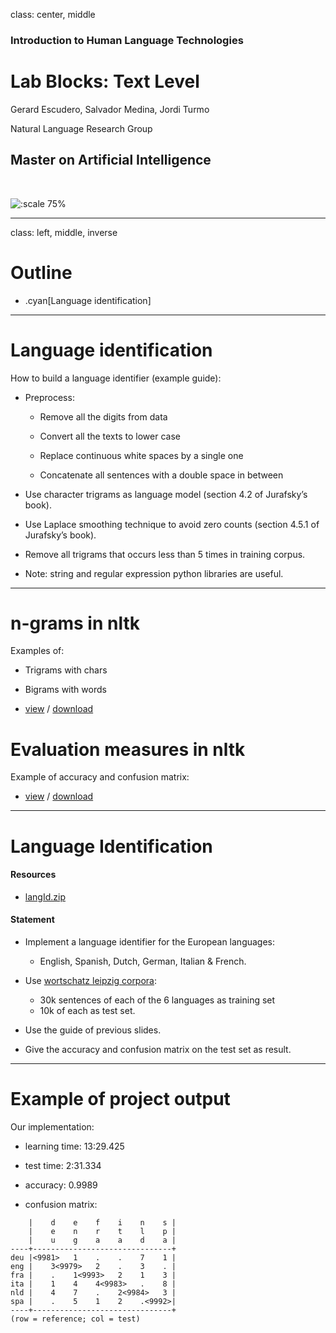 class: center, middle

### Introduction to Human Language Technologies

# Lab Blocks: Text Level

Gerard Escudero, Salvador Medina, Jordi Turmo

Natural Language Research Group

## Master on Artificial Intelligence

<br>

![:scale 75%](fib.png)

---
class: left, middle, inverse

# Outline

* .cyan[Language identification]

---

# Language identification

How to build a language identifier (example guide):

* Preprocess:

  - Remove all the digits from data

  - Convert all the texts to lower case

  - Replace continuous white spaces by a single one

  - Concatenate all sentences with a double space in between

* Use character trigrams as language model (section 4.2 of Jurafsky’s book).

* Use Laplace smoothing technique to avoid zero counts (section 4.5.1 of Jurafsky’s book).

* Remove all trigrams that occurs less than 5 times in training corpus.

* Note: string and regular expression python libraries are useful.

---

# n-grams in nltk

Examples of:

* Trigrams with chars

* Bigrams with words

* [view](codes/ngrams.html) / [download](codes/ngrams.ipynb)

# Evaluation measures in nltk

Example of accuracy and confusion matrix:

* [view](codes/accuracy.html) / [download](codes/accuracy.ipynb)

---

# Language Identification

#### Resources

* [langId.zip](resources/langId.zip)

#### Statement

* Implement a language identifier for the European languages: 

  - English, Spanish, Dutch, German, Italian & French.

* Use [wortschatz leipzig corpora](http://wortschatz.uni-leipzig.de/en/download): <br>
  - 30k sentences of each of the 6 languages as training set
  -  10k of each as test set.

* Use the guide of previous slides. 

* Give the accuracy and confusion matrix on the test set as result.

---

# Example of project output

Our implementation:

* learning time: 13:29.425

* test time: 2:31.334

* accuracy: 0.9989

* confusion matrix:
```
    |    d    e    f    i    n    s |
    |    e    n    r    t    l    p |
    |    u    g    a    a    d    a |
----+-------------------------------+
deu |<9981>   1    .    .    7    1 |
eng |    3<9979>   2    .    3    . |
fra |    .    1<9993>   2    1    3 |
ita |    1    4    4<9983>   .    8 |
nld |    4    7    .    2<9984>   3 |
spa |    .    5    1    2    .<9992>|
----+-------------------------------+
(row = reference; col = test)
```




